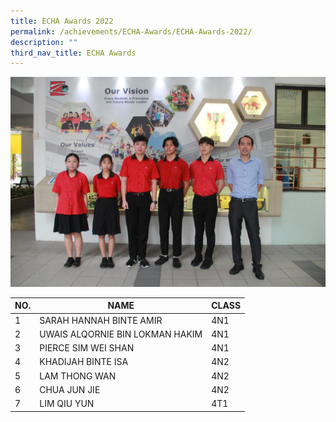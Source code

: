 ```yaml
---
title: ECHA Awards 2022
permalink: /achievements/ECHA-Awards/ECHA-Awards-2022/
description: ""
third_nav_title: ECHA Awards
---
```

![](/images/ECHA2022.jpg)

| NO. |  NAME | CLASS |
|---|---|---|
| 1 | SARAH HANNAH BINTE AMIR | 4N1 |
| 2 | UWAIS ALQORNIE BIN LOKMAN HAKIM | 4N1 |
| 3 | PIERCE SIM WEI SHAN | 4N1 |
| 4 | KHADIJAH BINTE ISA | 4N2 |
| 5 | LAM THONG WAN | 4N2 |
| 6 | CHUA JUN JIE | 4N2 |
| 7 | LIM QIU YUN | 4T1 |
